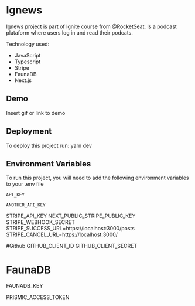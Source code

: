 
# Ignews

Ignews project is part of Ignite course from @RocketSeat.
Is a podcast plataform where users log in and read their podcats.

Technology used:
- JavaScript
- Typescript
- Stripe
- FaunaDB
- Next.js


## Demo

Insert gif or link to demo


## Deployment

To deploy this project run: yarn dev



## Environment Variables

To run this project, you will need to add the following environment variables to your .env file

`API_KEY`

`ANOTHER_API_KEY`

STRIPE_API_KEY
NEXT_PUBLIC_STRIPE_PUBLIC_KEY
STRIPE_WEBHOOK_SECRET
STRIPE_SUCCESS_URL=https://localhost:3000/posts
STRIPE_CANCEL_URL=https://localhost:3000/


#Github
GITHUB_CLIENT_ID
GITHUB_CLIENT_SECRET

# FaunaDB

FAUNADB_KEY

PRISMIC_ACCESS_TOKEN

<div align="center">
  <img src="/images/ignews.jpeg" alt="ignews" width="0px" />
</div>
